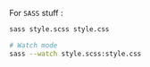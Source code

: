 
For `SASS` stuff :

```bash
sass style.scss style.css

# Watch mode
sass --watch style.scss:style.css
```
